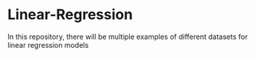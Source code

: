 # Linear-Regression
In this repository, there will be multiple examples of different datasets for linear regression models
